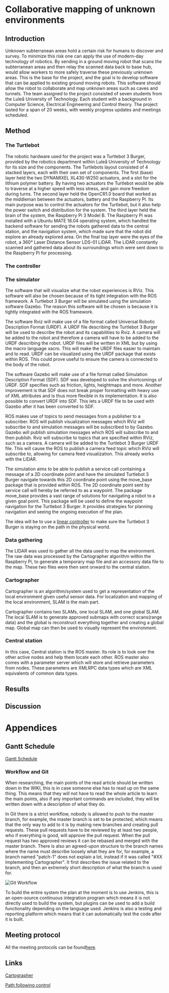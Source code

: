 # Collaborative mapping of unknown environments

## Introduction 
<p>
Unknown subterranean areas hold a certain risk for humans to discover and survey. To minimize this risk one can apply the use of modern-day technology of robotics. By sending in a ground moving robot that scans the subterranean areas and then relay the scanned data back to base hub, would allow workers to more safely traverse these previously unknown areas.
This is the base for the project, and the goal is to develop software that can be applied to existing ground moving robots. This software should allow the robot to collaborate and map unknown areas such as caves and tunnels. The team assigned to the project consisted of seven students from the Luleå University of Technology. Each student with a background in Computer Science, Electrical Engineering and Control theory. The project lasted for a span of 20 weeks, with weekly progress updates and meetings scheduled.
</p>

## Method

### The Turtlebot
<p>
The robotic hardware used for the project was a Turtlebot 3 Burger, provided by the robotics department within Luleå University of Technology for its size and the components.
The Turtlebots layout consisted of 4 stacked layers, each with their own set of components. The first (base) layer held the two DYNAMIXEL XL430-W250 actuators, and a slot for the lithium polymer battery. By having two actuators the Turtlebot would be able to traverse at a higher speed with less stress, and gain more freedom during turns.
The second layer held the OpenCR1.0 board that worked as the middleman between the actuators, battery and the Raspberry Pi. Its main purpose was to control the actuators for the Turtlebot, but it also help the power switch and distribution for the system.
The third layer held the brain of the system, the Raspberry Pi 3 Model B. The Raspberry Pi was installed with a Ubuntu MATE 18.04 operating system, which handled the backend software for sending the robots gathered data to the central station, and the navigation system, which made sure that the robot did explore an already explored area.
On the final top layer were the eyes of the robot, a 360° Laser Distance Sensor LDS-01 LiDAR. The LiDAR constantly scanned and gathered data about its surroundings which were sent down to the Raspberry Pi for processing.
</p>

### The controller
<p>
</p>

### The simulator
<p>
The software that will visualize what the robot experiences is RViz. This software will also be chosen because of its tight integration with the ROS framework.
A Turtlebot 3 Burger will be simulated using the simulation software Gazebo. The reason this software will be chosen is because it is tightly integrated with the ROS framework.
</p>

<p>
The software Rviz will make use of a file format called Universal Robotic Description Format (URDF). A URDF file describing the Turtlebot 3 Burger will be used to describe the robot and its capabilities to Rviz. A camera will be added to the robot and therefore a camera will have to be added to the URDF describing the robot. URDF files will be written in XML but by using the macro language xacro. This will make the URDF files easier to maintain and to read. URDF can be visualized using the URDF package that exists within ROS. This could prove useful to ensure the camera is connected to the body of the robot.
</p>

<p>
The software Gazebo will make use of a file format called Simulation Description Format (SDF). SDF was developed to solve the shortcomings of URDF. SDF specifies such as friction, lights, heightmaps and more. Another improvement is that SDF does not break proper formatting with heavy use of XML attributes and is thus more flexible in its implementation. 
It is also possible to convert URDF into SDF. This lets a URDF file to be used with Gazebo after it has been converted to SDF.
</p>

<p>
ROS makes use of topics to send messages from a publisher to a subscriber. ROS will publish visualization messages which RViz will subscribe to and simulation messages will be subscribed to by Gazebo. Gazebo will publish simulation messages which ROS will subscribe to and then publish. Rviz will subscribe to topics that are specified within RViz, such as a camera. A camera will be added to the Turtlebot 3 Burger URDF file. This will cause the ROS to publish a camera feed topic which RViz will subscribe to, allowing for camera feed visualization. This already works with the LIDAR. 
</p>

<p>
The simulation aims to be able to publish a service call containing a message of a 2D coordinate point and have the simulated Turtlebot 3 Burger navigate towards this 2D coordinate point using the move_base package that is provided within ROS. The 2D coordinate point sent by service call will hereby be referred to as a waypoint. The package move_base provides a vast range of solutions for navigating a robot to a given goal point. This package will be used to define the waypoint navigation for the Turtlebot 3 Burger. It provides strategies for planning navigation and seeing the ongoing execution of the plan.
</p>


  The idea will be to use a [linear controller](https://github.com/D7039E-E7032E/Project-Report/wiki/Path-following-control) to make sure the Turtlebot 3 Burger is staying on the path in the physical world.


### Data gathering
<p>
The LIDAR was used to gather all the data used to map the environment. The raw data was processed by the Cartographer algorithm within the Raspberry Pi, to generate a temporary map file and an accessory data file to the map. These two files were then sent onward to the central station.
</p>

### Cartographer
<p>
Cartographer is an algorithm/system used to get a representation of the local environment given useful sensor data. For localization and mapping of the local environment, SLAM is the main part. 

Cartographer contains two SLAMs, one local SLAM, and one global SLAM. The local SLAM is to generate approved submaps with correct scans(range data) and the global is reconstruct everything together and creating a global map. Global map can then be used to visually represent the environment.
</p>

### Central station
<p>
In this case, Central station is the ROS master. Its role is to look over the other active nodes and help them locate each other. ROS master also comes with a parameter server which will store and retrieve parameters from nodes. These parameters are XMLRPC data types which are XML equivalents of common data types.

  
</p>

## Results
<p>
</p>

## Discussion
<p>
</p>

# Appendices

## Gantt Schedule
[Gantt Schedule](https://htmlpreview.github.io/?https://github.com/D7039E-E7032E/Project-Report/blob/master/GANTT/ProjectPlan-chart.html)

### Workflow and Git
<p>
When researching, the main points of the read article should be written down in the WIKI, this is in case someone else has to read up on the same thing. This means that they will not have to read the whole article to learn the main points, also if any important commands are included, they will be written down with a description of what they do.
  
In Git there is a strict workflow, nobody is allowed to push to the master branch, for example, the master branch is set to be protected, which means that the only way to add to it is by making new branches and creating pull requests. These pull requests have to be reviewed by at least two people, who if everything is good, will approve the pull request. When the pull request has two approved reviews it can be rebased and merged with the master branch.
There is also an agreed-upon structure to the branch names where the name must describe loosely what they are for, for example, a branch named "patch-1" does not explain a lot, instead if it was called "#XX Implementing Cartographer". It first describes the issue related to the branch, and then an extremely short description of what the branch is used for.

![Git Workflow](https://github.com/D7039E-E7032E/Project-Report/blob/master/images/GitWorkflow.png)

To build the entire system the plan at the moment is to use Jenkins, this is an open-source continuous integration program which means it is not directly used to build the system, but plugins can be used to add a build functionality depending on the language used. Jenkins is also a testing and reporting platform which means that it can automatically test the code after it is built.
</p>

## Meeting protocol
<p>
  All the meeting protocols can be found<a href="https://github.com/D7039E-E7032E/Project-Report/wiki/Meeting-protocols">here</a>.
</p>

## Links
<p>
  
  <a href="https://google-cartographer-ros.readthedocs.io/en/latest/algo_walkthrough.html">Cartographer</a>
</p>
<p>
<a href="https://github.com/D7039E-E7032E/Project-Report/wiki/Path-following-control">Path following control</a><br/>
</p>
